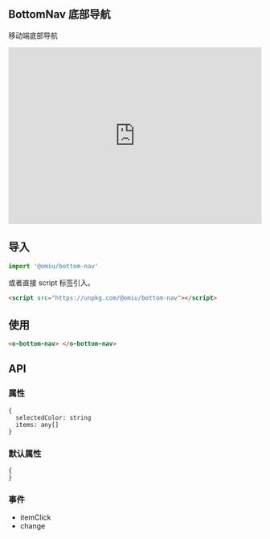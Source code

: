 ## BottomNav 底部导航

移动端底部导航

<iframe height="351" style="width: 100%;" scrolling="no" title="OMIU BottomNav" src="https://codepen.io/omijs/embed/zYvdjEY?height=351&theme-id=default&default-tab=html,result" frameborder="no" allowtransparency="true" allowfullscreen="true" loading="lazy">
  See the Pen <a href='https://codepen.io/omijs/pen/zYvdjEY'>OMIU Checkbox</a> by OMI
  (<a href='https://codepen.io/omijs'>@omijs</a>) on <a href='https://codepen.io'>CodePen</a>.
</iframe>

## 导入

```js
import '@omiu/bottom-nav'
```

或者直接 script 标签引入。


```html
<script src="https://unpkg.com/@omiu/bottom-nav"></script>
```

## 使用

```html
<o-bottom-nav> </o-bottom-nav>
```


## API

### 属性

```tsx
{
  selectedColor: string
  items: any[]
}
```

### 默认属性
```tsx
{
}
```
### 事件
* itemClick
* change
